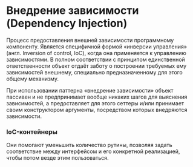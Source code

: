 # Внедрение зависимости (Dependency Injection)



Процесс предоставления внешней зависимости программному компоненту. Является специфичной формой «инверсии управления» (англ. Inversion of control, IoC), когда она применяется к управлению зависимостями. В полном соответствии с принципом единственной ответственности объект отдаёт заботу о построении требуемых ему зависимостей внешнему, специально предназначенному для этого общему механизму.

При использовании паттерна «внедрение зависимости» объект пассивен и не предпринимает вообще никаких шагов для выяснения зависимостей, а предоставляет для этого сеттеры и/или принимает своим конструктором аргументы, посредством которых внедряются зависимости.



### IoC-контейнеры

Они помогают уменьшить количество рутины, позволяя задать соответствие между интерфейсом и его конкретной реализацией, чтобы потом везде этим пользоваться.